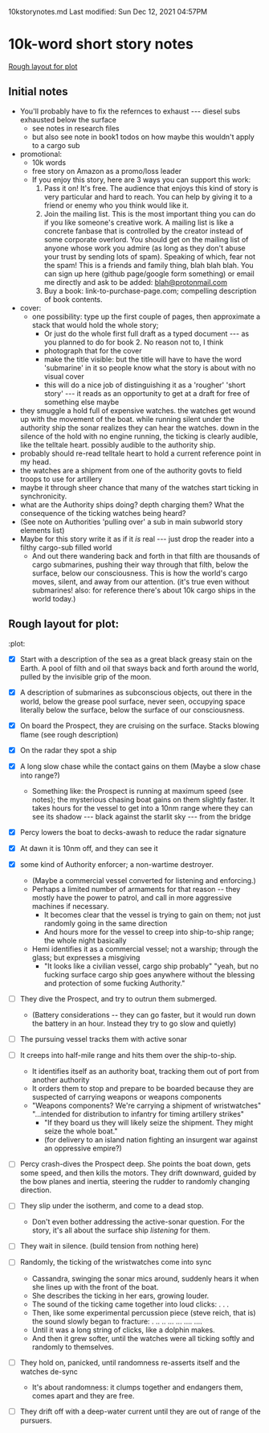 10kstorynotes.md
Last modified: Sun Dec 12, 2021  04:57PM


# 10k-word short story notes
[Rough layout for plot](#plot)


## Initial notes
* You'll probably have to fix the refernces to exhaust --- diesel subs exhausted below the surface
	* see notes in research files 
	* but also see note in book1 todos on how maybe this wouldn't apply to a cargo sub
* promotional:
	* 10k words
	* free story on Amazon as a promo/loss leader
	* If you enjoy this story, here are 3 ways you can support this work:
		1. Pass it on! It's free. The audience that enjoys this kind of story is very particular and hard to reach. You can help by giving it to a friend or enemy who you think would like it.
		2. Join the mailing list. This is the most important thing you can do if you like someone's creative work. A mailing list is like a concrete fanbase that is controlled by the creator instead of some corporate overlord. You should get on the mailing list of anyone whose work you admire (as long as they don't abuse your trust by sending lots of spam). Speaking of which, fear not the spam! This is a friends and family thing, blah blah blah. You can sign up here (github page/google form something) or email me directly and ask to be added: blah@protonmail.com
		3. Buy a book: link-to-purchase-page.com; compelling description of book contents.
* cover:
	* one possibility: type up the first couple of pages, then approximate a stack that would hold the whole story;
		* Or just do the whole first full draft as a typed document --- as you planned to do for book 2. No reason not to, I think
		* photograph that for the cover
		* make the title visible: but the title will have to have the word 'submarine' in it so people know what the story is about with no visual cover
		* this will do a nice job of distinguishing it as a 'rougher' 'short story' --- it reads as an opportunity to get at a draft for free of something else maybe
* they smuggle a hold full of expensive watches. the watches get wound up with the movement of the boat. while running silent under the authority ship the sonar realizes they can hear the watches. down in the silence of the hold with no engine running, the ticking is clearly audible, like the telltale heart. possibly audible to the authority ship.
* probably should re-read telltale heart to hold a current reference point in my head.
* the watches are a shipment from one of the authority govts to field troops to use for artillery 
* maybe it through sheer chance that many of the watches start ticking in synchronicity.
* what are the Authority ships doing? depth charging them? What the consequence of the ticking watches being heard?
* (See note on Authorities 'pulling over' a sub in main subworld story elements list)
* Maybe for this story write it as if it _is_ real --- just drop the reader into a filthy cargo-sub filled world
	* And out there wandering back and forth in that filth are thousands of cargo submarines, pushing their way through that filth, below the surface, below our consciousness. This is how the world's cargo moves, silent, and away from our attention. (it's true even without submarines! also: for reference there's about 10k cargo ships in the world today.) 


## Rough layout for plot:
:plot:
* [X] Start with a description of the sea as a great black greasy stain on the Earth. A pool of filth and oil that sways back and forth around the world, pulled by the invisible grip of the moon.
* [X] A description of submarines as subconscious objects, out there in the world, below the grease pool surface, never seen, occupying space literally below the surface, below the surface of our consciousness.
* [X] On board the Prospect, they are cruising on the surface. Stacks blowing flame (see rough description)
* [X] On the radar they spot a ship 
* [X] A long slow chase while the contact gains on them (Maybe a slow chase into range?)
	* Something like: the Prospect is running at maximum speed (see notes); the mysterious chasing boat gains on them slightly faster. It takes hours for the vessel to get into a 10nm range where they can see its shadow --- black against the starlit sky --- from the bridge
* [X] Percy lowers the boat to decks-awash to reduce the radar signature
* [X] At dawn it is 10nm off, and they can see it
* [X] some kind of Authority enforcer; a non-wartime destroyer.
	* (Maybe a commercial vessel converted for listening and enforcing.)
	* Perhaps a limited number of armaments for that reason -- they mostly have the power to patrol, and call in more aggressive machines if necessary.
		* It becomes clear that the vessel is trying to gain on them; not just randomly going in the same direction
		* And hours more for the vessel to creep into ship-to-ship range; the whole night basically 
	* Hemi identifies it as a commercial vessel; not a warship; through the glass; but expresses a misgiving
		* "It looks like a civilian vessel, cargo ship probably" "yeah, but no fucking surface cargo ship goes anywhere without the blessing and protection of some fucking Authority." 
* [ ] They dive the Prospect, and try to outrun them submerged.
	* (Battery considerations -- they can go faster, but it would run down the battery in an hour. Instead they try to go slow and quietly)
* [ ] The pursuing vessel tracks them with active sonar 
* [ ] It creeps into half-mile range and hits them over the ship-to-ship.
	* It identifies itself as an authority boat, tracking them out of port from another authority
	* It orders them to stop and prepare to be boarded because they are suspected of carrying weapons or weapons components
	* "Weapons components? We're carrying a shipment of wristwatches" "...intended for distribution to infantry for timing artillery strikes"
		* "If they board us they will likely seize the shipment. They might seize the whole boat."
		* (for delivery to an island nation fighting an insurgent war against an oppressive empire?)
* [ ] Percy crash-dives the Prospect deep. She points the boat down, gets some speed, and then kills the motors. They drift downward, guided by the bow planes and inertia, steering the rudder to randomly changing direction.
* [ ] They slip under the isotherm, and come to a dead stop.
	* Don't even bother addressing the active-sonar question. For the story, it's all about the surface ship _listening_ for them. 
* [ ] They wait in silence. (build tension from nothing here)
* [ ] Randomly, the ticking of the wristwatches come into sync
	* Cassandra, swinging the sonar mics around, suddenly hears it when she lines up with the front of the boat.
	* She describes the ticking in her ears, growing louder.
	* The sound of the ticking came together into loud clicks:
		.
		.
		.
	* Then, like some experimental percussion piece (steve reich, that is) the sound slowly began to fracture:
	  	.
		..
		..
		...
		...
		....
		....
	* Until it was a long string of clicks, like a dolphin makes.
	* And then it grew softer, until the watches were all ticking softly and randomly to themselves.
* [ ] They hold on, panicked, until randomness re-asserts itself and the watches de-sync
	* It's about randomness: it clumps together and endangers them, comes apart and they are free. 
* [ ] They drift off with a deep-water current until they are out of range of the pursuers.



